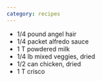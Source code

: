 ```yaml
---
category: recipes
---
```

* 1/4 pound angel hair
* 1/4 packet alfredo sauce
* 1 T powdered milk
* 1/4 lb mixed veggies, dried
* 1/2 can chicken, dried
* 1 T crisco
